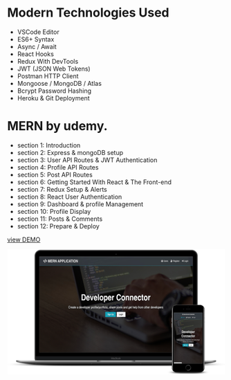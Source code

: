 # Modern Technologies Used

-   VSCode Editor
-   ES6+ Syntax
-   Async / Await
-   React Hooks
-   Redux With DevTools
-   JWT (JSON Web Tokens)
-   Postman HTTP Client
-   Mongoose / MongoDB / Atlas
-   Bcrypt Password Hashing
-   Heroku & Git Deployment

# MERN by udemy.

-   section 1: Introduction
-   section 2: Express & mongoDB setup
-   section 3: User API Routes & JWT Authentication
-   section 4: Profile API Routes
-   section 5: Post API Routes
-   section 6: Getting Started With React & The Front-end
-   section 7: Redux Setup & Alerts
-   section 8: React User Authentication
-   section 9: Dashboard & profile Management
-   section 10: Profile Display
-   section 11: Posts & Comments
-   section 12: Prepare & Deploy

[view DEMO](http://devsinfo.herokuapp.com)

![screenshot](screenshot.png)

